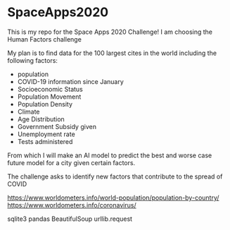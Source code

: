 # SpaceApps2020

This is my repo for the Space Apps 2020 Challenge! I am choosing the Human Factors challenge

My plan is to find data for the 100 largest cites in the world including the following factors:

- population
- COVID-19 information since January
- Socioeconomic Status
- Population Movement
- Population Density
- Climate
- Age Distribution
- Government Subsidy given
- Unemployment rate
- Tests administered

From which I will make an AI model to predict the best and worse case future model for a city given certain factors.

The challenge asks to identify new factors that contribute to the spread of COVID


https://www.worldometers.info/world-population/population-by-country/
https://www.worldometers.info/coronavirus/

sqlite3
pandas
BeautifulSoup
urllib.request

